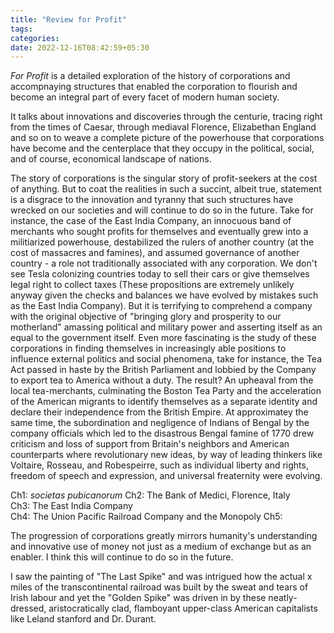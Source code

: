 ```yaml
---
title: "Review for Profit"
tags:
categories: 
date: 2022-12-16T08:42:59+05:30
---
```


_For Profit_ is a detailed exploration of the history of corporations and accompnaying structures that enabled the corporation to flourish and become an integral part of every facet of modern human society.   

It talks about innovations and discoveries through the centurie, tracing right from the times of Caesar, through mediaval Florence, Elizabethan England and so on to weave a complete picture of the powerhouse that corporations have become and the centerplace that they occupy in the political, social, and of course, economical landscape of nations.   

The story of corporations is the singular story of profit-seekers at the cost of anything. But to coat the realities in such a succint, albeit true, statement is a disgrace to the innovation and tyranny that such structures have wrecked on our societies and will continue to do so in the future. Take for instance, the case of the East India Company, an innocuous band of merchants who sought profits for themselves and eventually grew into a militiarized powerhouse, destabilized the rulers of another country (at the cost of massacres and famines), and assumed governance of another country - a role not traditionally associated with any corporation. We don't see Tesla colonizing countries today to sell their cars or give themselves legal right to collect taxes (These propositions are extremely unlikely anyway given the checks and balances we have evolved by mistakes such as the East India Company). But it is terrifying to comprehend a company with the original objective of "bringing glory and prosperity to our motherland" amassing political and military power and asserting itself as an equal to the government itself. Even more fascinating is the study of these corporations in finding themselves in increasingly able positions to influence external politics and social phenomena, take for instance, the Tea Act passed in haste by the British Parliament and lobbied by the Company to export tea to America without a duty. The result? An upheaval from the local tea-merchants, culminating the Boston Tea Party and the acceleration of the American migrants to identify themselves as a separate identity and declare their independence from the British Empire. At approximatey the same time, the subordination and negligence of Indians of Bengal by the company officials which led to the disastrous Bengal famine of 1770 drew criticism and loss of support from Britain's neighbors and American counterparts where revolutionary new ideas, by way of leading thinkers like Voltaire, Rosseau, and Robespeirre, such as individual liberty and rights, freedom of speech and expression, and universal freaternity were evolving.   


Ch1: _societas pubicanorum_
Ch2: The Bank of Medici, Florence, Italy   
Ch3: The East India Company   
Ch4: The Union Pacific Railroad Company and the Monopoly
Ch5: 

The progression of corporations greatly mirrors humanity's understanding and innovative use of money not just as a medium of exchange but as an enabler. I think this will continue to do so in the future.   


I saw the painting of "The Last Spike" and was intrigued how the actual x miles of the transcontinental railroad was built by the sweat and tears of Irish labour and yet the "Golden Spike" was driven in by these neatly-dressed, aristocratically clad, flamboyant upper-class American capitalists like Leland stanford and Dr. Durant.   



